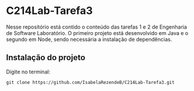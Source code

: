 # C214Lab-Tarefa3

Nesse repositório está contido o conteúdo das tarefas 1 e 2 de Engenharia de Software Laboratório.
O primeiro projeto está desenvolvido em Java e o segundo em Node, sendo necessária a instalação de dependências.

## Instalação do projeto
Digite no terminal:
```
git clone https://github.com/IsabelaRezendeB/C214Lab-Tarefa3.git
```
